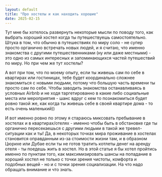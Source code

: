 ```yaml
---
layout: default
title: "Про хостелы и как находить хорошие"
date: 2025-02-15
---
```


Тут мне бы хотелось развернуть некоторые мысли по поводу того, как выбрать хороший хостел когда ты путешествуешь самостоятельно.
Штука в том, что обычно в путешествиях по миру соло - не супер просто органично встречать новых людей, и я считаю, что именно знакомства с другими путешественниками (ну или даже местными) - это одно из самых интересных и запоминающихся частей путешествий по миру. Но при чем же тут хостелы?

А вот при том, что по моему опыту, если ты живешь сам по себе в квартирах или гостиницах, тебе будет координально сложнее знакомиться с новыми людьми, потому что большую часть времени ты просто сам по себе. Чтобы заводить знакомства останавливаясь в условных Airbnb и не ходя таргетированно в какие либо социальные места или мероприятия - шанс вдруг с кем то познакомиться будет ровно такой же, как когда ты живешь себе в своей квартире дома - то есть очень маленький))

И вот именно ровно по этому я стараюсь миксовать пребывание в хостелах и в квартирах/отелях - именно чтобы быть в обстановке где ты органично пересекаешься с другими людьми в такой же тревел-ситуации как и ты! Да, в некоторых точках мира проживание в хостелах становится оправданным из-за стоимости жизни там, и в образном Цюрихе или Дубае если ты не готов тратить котлеты денег на аренду отеля - ты поедешь жить в хостел.
Но в этой статье я бы хотел пройтись именно по пунктам того, как максимизировать шансы на попадание в хороший хостел не только с точки зрения чистоты, комфорта и подобных вещей - но и с точки зрения социализации. На что надо обращать внимание и что знать.
